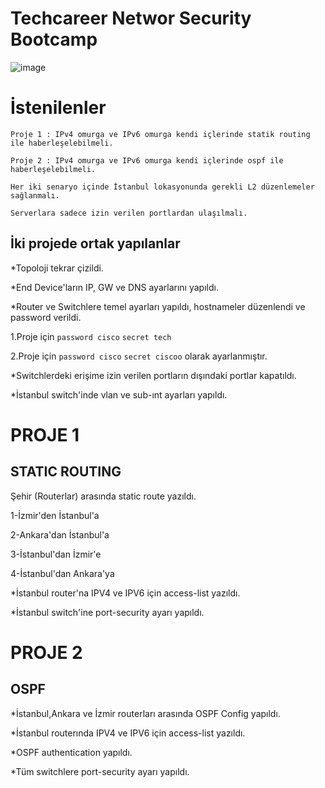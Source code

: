 # Techcareer Networ Security Bootcamp
![image](https://user-images.githubusercontent.com/48979284/185521637-5ef47f6b-67f1-45b4-8d3f-e0279e206482.png)

# İstenilenler

`Proje 1 : IPv4 omurga ve IPv6 omurga kendi içlerinde statik routing ile haberleşelebilmeli.`

`Proje 2 : IPv4 omurga ve IPv6 omurga kendi içlerinde ospf ile haberleşelebilmeli.`

`Her iki senaryo içinde İstanbul lokasyonunda gerekli L2 düzenlemeler sağlanmalı.`

`Serverlara sadece izin verilen portlardan ulaşılmalı.`

## İki projede ortak yapılanlar

*Topoloji tekrar çizildi.

*End Device'ların IP, GW ve DNS ayarlarını yapıldı.

*Router ve Switchlere temel ayarları yapıldı, hostnameler düzenlendi ve password verildi.

1.Proje için `password cisco` `secret tech`

2.Proje için `password cisco` `secret ciscoo`
olarak ayarlanmıştır.

*Switchlerdeki erişime izin verilen portların dışındaki portlar kapatıldı.

*İstanbul switch'inde vlan ve sub-ınt ayarları yapıldı.

# PROJE 1 
## STATIC ROUTING

Şehir (Routerlar) arasında static route yazıldı.

 1-İzmir'den İstanbul'a 

 2-Ankara'dan İstanbul'a 

 3-İstanbul'dan İzmir'e 

 4-İstanbul'dan Ankara'ya 

*İstanbul router'na IPV4 ve IPV6 için access-list yazıldı. 

*İstanbul switch'ine port-security ayarı yapıldı. 

# PROJE 2
## OSPF

*İstanbul,Ankara ve İzmir routerları arasında OSPF Config yapıldı.

*İstanbul routerında IPV4 ve IPV6 için access-list yazıldı.

*OSPF authentication yapıldı.

*Tüm switchlere port-security ayarı yapıldı.

